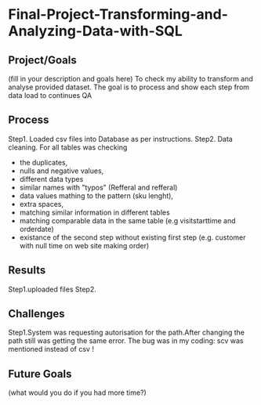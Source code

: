 # Final-Project-Transforming-and-Analyzing-Data-with-SQL

## Project/Goals
(fill in your description and goals here)
To check my ability to transform and analyse provided dataset. The goal is to process and show each step from data load to continues QA
## Process
Step1. Loaded csv files into Database as per instructions.
Step2. Data cleaning. For all tables was checking 
- the duplicates,
- nulls and negative values,
- different data types
- similar names with "typos" (Refferal and refferal)
- data values mathing to the pattern (sku lenght),
- extra spaces,
- matching similar information in different tables
- matching comparable data in the same table (e.g visitstarttime and orderdate)
- existance of the second step without existing first step (e.g. customer with null time on web site making order)
## Results
Step1.uploaded files
Step2. 

## Challenges 
Step1.System was requesting autorisation for the path.After changing the path still was getting the same error. The bug was in my coding: scv was mentioned instead of csv !

## Future Goals
(what would you do if you had more time?)
